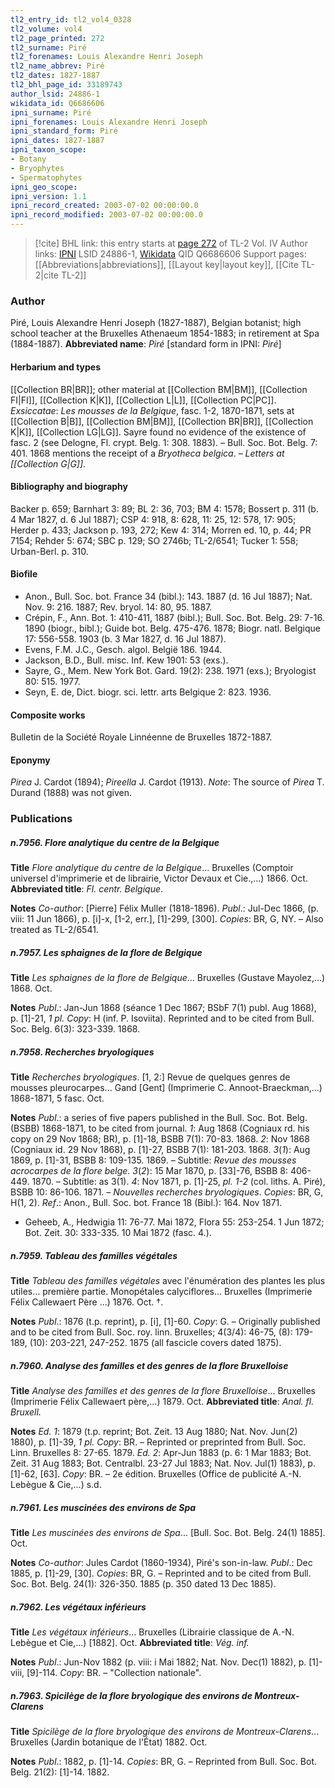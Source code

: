 ```yaml
---
tl2_entry_id: tl2_vol4_0328
tl2_volume: vol4
tl2_page_printed: 272
tl2_surname: Piré
tl2_forenames: Louis Alexandre Henri Joseph
tl2_name_abbrev: Piré
tl2_dates: 1827-1887
tl2_bhl_page_id: 33189743
author_lsid: 24886-1
wikidata_id: Q6686606
ipni_surname: Piré
ipni_forenames: Louis Alexandre Henri Joseph
ipni_standard_form: Piré
ipni_dates: 1827-1887
ipni_taxon_scope: 
- Botany
- Bryophytes
- Spermatophytes
ipni_geo_scope: 
ipni_version: 1.1
ipni_record_created: 2003-07-02 00:00:00.0
ipni_record_modified: 2003-07-02 00:00:00.0
---
```


> [!cite] BHL link: this entry starts at [page 272](https://www.biodiversitylibrary.org/page/33189743) of TL-2 Vol. IV
> Author links: [IPNI](https://www.ipni.org/a/24886-1) LSID 24886-1, [Wikidata](https://www.wikidata.org/wiki/Q6686606) QID Q6686606
> Support pages: [[Abbreviations|abbreviations]], [[Layout key|layout key]], [[Cite TL-2|cite TL-2]]

### Author

Piré, Louis Alexandre Henri Joseph (1827-1887), Belgian botanist; high school teacher at the Bruxelles Athenaeum 1854-1883; in retirement at Spa (1884-1887). 
**Abbreviated name**: *Piré* \[standard form in IPNI: *Piré*\]

#### Herbarium and types

[[Collection BR|BR]]; other material at [[Collection BM|BM]], [[Collection FI|FI]], [[Collection K|K]], [[Collection L|L]], [[Collection PC|PC]].
*Exsiccatae*: *Les mousses de la Belgique*, fasc. 1-2, 1870-1871, sets at [[Collection B|B]], [[Collection BM|BM]], [[Collection BR|BR]], [[Collection K|K]], [[Collection LG|LG]]. Sayre found no evidence of the existence of fasc. 2 (see Delogne, Fl. crypt. Belg. 1: 308. 1883). – Bull. Soc. Bot. Belg. 7: 401. 1868 mentions the receipt of a *Bryotheca belgica*. – *Letters at [[Collection G|G]]*.

#### Bibliography and biography

Backer p. 659; Barnhart 3: 89; BL 2: 36, 703; BM 4: 1578; Bossert p. 311 (b. 4 Mar 1827, d. 6 Jul 1887); CSP 4: 918, 8: 628, 11: 25, 12: 578, 17: 905; Herder p. 433; Jackson p. 193, 272; Kew 4: 314; Morren ed. 10, p. 44; PR 7154; Rehder 5: 674; SBC p. 129; SO 2746b; TL-2/6541; Tucker 1: 558; Urban-Berl. p. 310.

#### Biofile

- Anon., Bull. Soc. bot. France 34 (bibl.): 143. 1887 (d. 16 Jul 1887); Nat. Nov. 9: 216. 1887; Rev. bryol. 14: 80, 95. 1887.
- Crépin, F., Ann. Bot. 1: 410-411, 1887 (bibl.); Bull. Soc. Bot. Belg. 29: 7-16. 1890 (biogr., bibl.); Guide bot. Belg. 475-476. 1878; Biogr. natl. Belgique 17: 556-558. 1903 (b. 3 Mar 1827, d. 16 Jul 1887).
- Evens, F.M. J.C., Gesch. algol. België 186. 1944.
- Jackson, B.D., Bull. misc. Inf. Kew 1901: 53 (exs.).
- Sayre, G., Mem. New York Bot. Gard. 19(2): 238. 1971 (exs.); Bryologist 80: 515. 1977.
- Seyn, E. de, Dict. biogr. sci. lettr. arts Belgique 2: 823. 1936.

#### Composite works

Bulletin de la Société Royale Linnéenne de Bruxelles 1872-1887.

#### Eponymy

*Pirea* J. Cardot (1894); *Pireella* J. Cardot (1913). *Note*: The source of *Pirea* T. Durand (1888) was not given.

### Publications

##### n.7956. Flore analytique du centre de la Belgique

**Title**
*Flore analytique du centre de la Belgique*... Bruxelles (Comptoir universel d'imprimerie et de librairie, Victor Devaux et Cie.,...) 1866. Oct.
**Abbreviated title**: *Fl. centr. Belgique*.

**Notes**
*Co-author*: \[Pierre\] Félix Muller (1818-1896).
*Publ*.: Jul-Dec 1866, (p. viii: 11 Jun 1866), p. \[i\]-x, \[1-2, err.\], \[1\]-299, \[300\]. *Copies*: BR, G, NY. – Also treated as TL-2/6541.

##### n.7957. Les sphaignes de la flore de Belgique

**Title**
*Les sphaignes de la flore de Belgique*... Bruxelles (Gustave Mayolez,...) 1868. Oct.

**Notes**
*Publ*.: Jan-Jun 1868 (séance 1 Dec 1867; BSbF 7(1) publ. Aug 1868), p. \[1\]-21, *1 pl. Copy*: H (inf. P. Isoviita). Reprinted and to be cited from Bull. Soc. Belg. 6(3): 323-339. 1868.

##### n.7958. Recherches bryologiques

**Title**
*Recherches bryologiques*. \[1, 2:\] Revue de quelques genres de mousses pleurocarpes... Gand \[Gent\] (Imprimerie C. Annoot-Braeckman,...) 1868-1871, 5 fasc. Oct.

**Notes**
*Publ*.: a series of five papers published in the Bull. Soc. Bot. Belg. (BSBB) 1868-1871, to be cited from journal.
*1*: Aug 1868 (Cogniaux rd. his copy on 29 Nov 1868; BR), p. \[1\]-18, BSBB 7(1): 70-83. 1868.
*2*: Nov 1868 (Cogniaux id. 29 Nov 1868), p. \[1\]-27, BSBB 7(1): 181-203. 1868.
*3*(*1*): Aug 1869, p. \[1\]-31, BSBB 8: 109-135. 1869. – Subtitle: *Revue des mousses acrocarpes de la flore belge*.
*3*(*2*): 15 Mar 1870, p. \[33\]-76, BSBB 8: 406-449. 1870. – Subtitle: as 3(1).
*4*: Nov 1871, p. \[1\]-25, *pl. 1-2* (col. liths. A. Piré), BSBB 10: 86-106. 1871. – *Nouvelles recherches bryologiques*.
*Copies*: BR, G, H(1, 2).
*Ref*.: Anon., Bull. Soc. bot. France 18 (Bibl.): 164. Nov 1871.
- Geheeb, A., Hedwigia 11: 76-77. Mai 1872, Flora 55: 253-254. 1 Jun 1872; Bot. Zeit. 30: 333-335. 10 Mai 1872 (fasc. 4.).

##### n.7959. Tableau des familles végétales

**Title**
*Tableau des familles végétales* avec l'énumération des plantes les plus utiles... première partie. Monopétales calyciflores... Bruxelles (Imprimerie Félix Callewaert Père ...) 1876. Oct. †.

**Notes**
*Publ*.: 1876 (t.p. reprint), p. \[i\], \[1\]-60. *Copy*: G. – Originally published and to be cited from Bull. Soc. roy. linn. Bruxelles; 4(3/4): 46-75, (8): 179-189, (10): 203-221, 247-252. 1875 (all fascicle covers dated 1875).

##### n.7960. Analyse des familles et des genres de la flore Bruxelloise

**Title**
*Analyse des familles et des genres de la flore Bruxelloise*... Bruxelles (Imprimerie Félix Callewaert père,...) 1879. Oct.
**Abbreviated title**: *Anal. fl. Bruxell.*

**Notes**
*Ed. 1*: 1879 (t.p. reprint; Bot. Zeit. 13 Aug 1880; Nat. Nov. Jun(2) 1880), p. \[1\]-39, *1 pl. Copy*: BR. – Reprinted or preprinted from Bull. Soc. Linn. Bruxelles 8: 27-65. 1879.
*Ed. 2*: Apr-Jun 1883 (p. 6: 1 Mar 1883; Bot. Zeit. 31 Aug 1883; Bot. Centralbl. 23-27 Jul 1883; Nat. Nov. Jul(1) 1883), p. \[1\]-62, \[63\]. *Copy*: BR. – 2e édition. Bruxelles (Office de publicité A.-N. Lebègue & Cie,...) s.d.

##### n.7961. Les muscinées des environs de Spa

**Title**
*Les muscinées des environs de Spa*... \[Bull. Soc. Bot. Belg. 24(1) 1885\]. Oct.

**Notes**
*Co-author*: Jules Cardot (1860-1934), Piré's son-in-law.
*Publ*.: Dec 1885, p. \[1\]-29, \[30\]. *Copies*: BR, G. – Reprinted and to be cited from Bull. Soc. Bot. Belg. 24(1): 326-350. 1885 (p. 350 dated 13 Dec 1885).

##### n.7962. Les végétaux inférieurs

**Title**
*Les végétaux inférieurs*... Bruxelles (Librairie classique de A.-N. Lebègue et Cie,...) \[1882\]. Oct.
**Abbreviated title**: *Vég. inf.*

**Notes**
*Publ*.: Jun-Nov 1882 (p. viii: i Mai 1882; Nat. Nov. Dec(1) 1882), p. \[1\]-viii, \[9\]-114.
*Copy*: BR. – "Collection nationale".

##### n.7963. Spicilège de la flore bryologique des environs de Montreux-Clarens

**Title**
*Spicilège de la flore bryologique des environs de Montreux-Clarens*... Bruxelles (Jardin botanique de l'État) 1882. Oct.

**Notes**
*Publ*.: 1882, p. \[1\]-14. *Copies*: BR, G. – Reprinted from Bull. Soc. Bot. Belg. 21(2): \[1\]-14. 1882.


